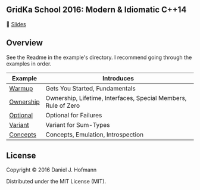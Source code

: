 ## GridKa School 2016: Modern & Idiomatic C++14

📖 [Slides](https://docs.google.com/presentation/d/1ICBmEq3fO5Mj-86yK1w2nReGxXxsITSO_-nJ34xkwT8/pub?start=false&loop=false#slide=id.gc6f73a04f_0_0)

## Overview

See the Readme in the example's directory.
I recommend going through the examples in order.

| Example                          | Introduces                                                                                           |
| -------------------------------- | ---------------------------------------------------------------------------------------------------- |
| [Warmup](Warmup/README.md)       | Gets You Started, Fundamentals                                                                       |
| [Ownership](Ownership/README.md) | Ownership, Lifetime, Interfaces, Special Members, Rule of Zero                                       |
| [Optional](Optional/README.md)   | Optional for Failures                                                                                |
| [Variant](Variant/README.md)     | Variant for Sum-Types                                                                                |
| [Concepts](Concepts/README.md)   | Concepts, Emulation, Introspection                                                                   |


## License

Copyright © 2016 Daniel J. Hofmann

Distributed under the MIT License (MIT).
